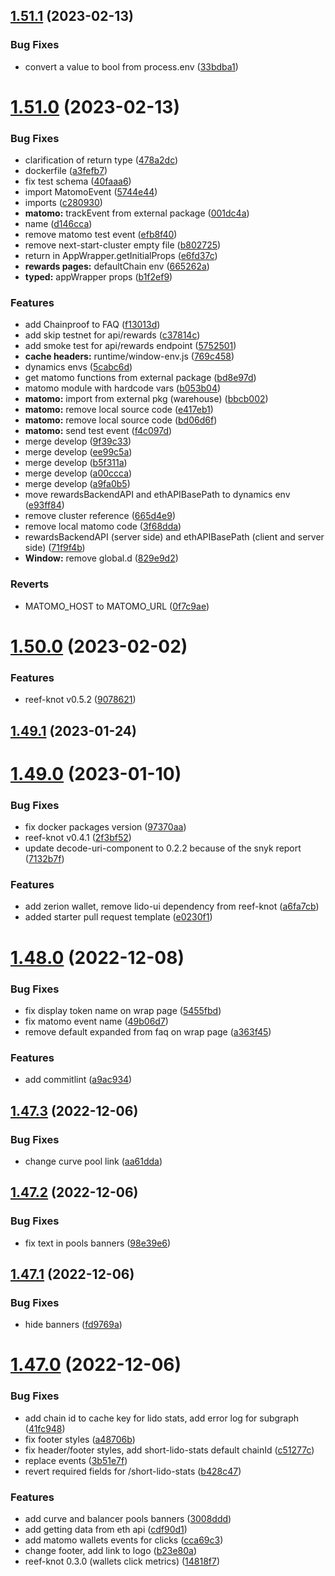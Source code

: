 ## [1.51.1](https://github.com/lidofinance/staking-widget-ts/compare/1.51.0...1.51.1) (2023-02-13)


### Bug Fixes

* convert a value to bool from process.env ([33bdba1](https://github.com/lidofinance/staking-widget-ts/commit/33bdba111cd97aefb2deee84ee792417ea2a5892))



# [1.51.0](https://github.com/lidofinance/staking-widget-ts/compare/1.50.0...1.51.0) (2023-02-13)


### Bug Fixes

* clarification of return type ([478a2dc](https://github.com/lidofinance/staking-widget-ts/commit/478a2dc258f51ceb3738283774f1b57ae5121304))
* dockerfile ([a3fefb7](https://github.com/lidofinance/staking-widget-ts/commit/a3fefb710601e28e3d88393abefe1940227b7cbe))
* fix test schema ([40faaa6](https://github.com/lidofinance/staking-widget-ts/commit/40faaa644fc1afae3ef17855e37975fcbf26fadd))
* import MatomoEvent ([5744e44](https://github.com/lidofinance/staking-widget-ts/commit/5744e440cfc2a4c823fdfc8ebabb379a5c738c4d))
* imports ([c280930](https://github.com/lidofinance/staking-widget-ts/commit/c28093033b7f521624de2c3292a0d49732d77e37))
* **matomo:** trackEvent from external package ([001dc4a](https://github.com/lidofinance/staking-widget-ts/commit/001dc4af8c06f1e5e5e4e7e1fbd7778f64d167b5))
* name ([d146cca](https://github.com/lidofinance/staking-widget-ts/commit/d146cca1b32fbd3d507b5e33c5f1a4e71a1fd863))
* remove matomo test event ([efb8f40](https://github.com/lidofinance/staking-widget-ts/commit/efb8f407e5213e8eaebd4230dae9e60fc0be9628))
* remove next-start-cluster empty file ([b802725](https://github.com/lidofinance/staking-widget-ts/commit/b80272512ddedf503133132919b039f9715b0890))
* return in AppWrapper.getInitialProps ([e6fd37c](https://github.com/lidofinance/staking-widget-ts/commit/e6fd37c99385ea974fc71f20c44b3130cc77df7f))
* **rewards pages:** defaultChain env ([665262a](https://github.com/lidofinance/staking-widget-ts/commit/665262a3f1249cb7ee4b476ee98d0c1de7ec30ce))
* **typed:** appWrapper props ([b1f2ef9](https://github.com/lidofinance/staking-widget-ts/commit/b1f2ef955d5b1b0112572f2565f3cf93eefea811))


### Features

* add Chainproof to FAQ ([f13013d](https://github.com/lidofinance/staking-widget-ts/commit/f13013d182de75d1625dd3b16f8b9ad1a94a7a27))
* add skip testnet for api/rewards ([c37814c](https://github.com/lidofinance/staking-widget-ts/commit/c37814c11974c49d5683bde3180a1ca86d9ee955))
* add smoke test for api/rewards endpoint ([5752501](https://github.com/lidofinance/staking-widget-ts/commit/575250155097d8ebdab83a969274d0120bf0d712))
* **cache headers:** runtime/window-env.js ([769c458](https://github.com/lidofinance/staking-widget-ts/commit/769c458c4e178bfe69e1b736af137d82a69adfa8))
* dynamics envs ([5cabc6d](https://github.com/lidofinance/staking-widget-ts/commit/5cabc6db906a770a78660de3dd40508ee3d7e334))
* get matomo functions from external package ([bd8e97d](https://github.com/lidofinance/staking-widget-ts/commit/bd8e97df87258e65a2f57c87e5bb8be1d4f977ec))
* matomo module with hardcode vars ([b053b04](https://github.com/lidofinance/staking-widget-ts/commit/b053b04b000d21986c69385f9a172854cd6faaa0))
* **matomo:** import from external pkg (warehouse) ([bbcb002](https://github.com/lidofinance/staking-widget-ts/commit/bbcb0022f01c32aa747ef886148977d991ff9316))
* **matomo:** remove local source code ([e417eb1](https://github.com/lidofinance/staking-widget-ts/commit/e417eb13a18ddee8d1240a79bdaf10acfec2ce37))
* **matomo:** remove local source code ([bd06d6f](https://github.com/lidofinance/staking-widget-ts/commit/bd06d6faf4172bb87c55c18e5833d63db171b6ee))
* **matomo:** send test event ([f4c097d](https://github.com/lidofinance/staking-widget-ts/commit/f4c097de43320c236039c124bed09656d926f1c3))
* merge develop ([9f39c33](https://github.com/lidofinance/staking-widget-ts/commit/9f39c33841601b3c8a082fbbbabce39520206d6a))
* merge develop ([ee99c5a](https://github.com/lidofinance/staking-widget-ts/commit/ee99c5ac0f97e7c71b84b49a62bc976bfac39431))
* merge develop ([b5f311a](https://github.com/lidofinance/staking-widget-ts/commit/b5f311aca4ade8369f6f9b62b1a0f739fc731f95))
* merge develop ([a00ccca](https://github.com/lidofinance/staking-widget-ts/commit/a00ccca880e0aebe41f6874ca2bb3acd0485fddf))
* merge develop ([a9fa0b5](https://github.com/lidofinance/staking-widget-ts/commit/a9fa0b51b7b57429f05200f48403d729eab4d599))
* move rewardsBackendAPI and ethAPIBasePath to dynamics env ([e93ff84](https://github.com/lidofinance/staking-widget-ts/commit/e93ff849d148ba8d247d3f6d2f1ff7acb91d8c58))
* remove cluster reference ([665d4e9](https://github.com/lidofinance/staking-widget-ts/commit/665d4e9890e98482ef4be7d09a8c3ce5a8a291dc))
* remove local matomo code ([3f68dda](https://github.com/lidofinance/staking-widget-ts/commit/3f68ddac436d73e7ab331a572d792730b9b50e33))
* rewardsBackendAPI (server side) and ethAPIBasePath (client and server side) ([71f9f4b](https://github.com/lidofinance/staking-widget-ts/commit/71f9f4b9a15da4cd7325db580580179f8369aa6e))
* **Window:** remove global.d ([829e9d2](https://github.com/lidofinance/staking-widget-ts/commit/829e9d283162e0013927401aca1aadb73e6f87df))


### Reverts

* MATOMO_HOST to MATOMO_URL ([0f7c9ae](https://github.com/lidofinance/staking-widget-ts/commit/0f7c9aed8d501a7ea816f95f695ccbe105269cf2))



# [1.50.0](https://github.com/lidofinance/staking-widget-ts/compare/1.49.1...1.50.0) (2023-02-02)


### Features

* reef-knot v0.5.2 ([9078621](https://github.com/lidofinance/staking-widget-ts/commit/9078621816116e5ba3f3645b87d1fc8788bd96cc))



## [1.49.1](https://github.com/lidofinance/staking-widget-ts/compare/1.49.0...1.49.1) (2023-01-24)



# [1.49.0](https://github.com/lidofinance/staking-widget-ts/compare/1.48.0...1.49.0) (2023-01-10)


### Bug Fixes

* fix docker packages version ([97370aa](https://github.com/lidofinance/staking-widget-ts/commit/97370aa1e2aed014d1fbf83ce0a664f5fee706c6))
* reef-knot v0.4.1 ([2f3bf52](https://github.com/lidofinance/staking-widget-ts/commit/2f3bf5211a23a1f4c836efa589ec8219bff7bab9))
* update decode-uri-component to 0.2.2 because of the snyk report ([7132b7f](https://github.com/lidofinance/staking-widget-ts/commit/7132b7f2ec20e98e2517fc338380b4b0c9504627))


### Features

* add zerion wallet, remove lido-ui dependency from reef-knot ([a6fa7cb](https://github.com/lidofinance/staking-widget-ts/commit/a6fa7cb4b7ac92641ec91939e8a869904e4ea3c1))
* added starter pull request template ([e0230f1](https://github.com/lidofinance/staking-widget-ts/commit/e0230f139e188f587fd4a4c9d1bad85336a81770))



# [1.48.0](https://github.com/lidofinance/staking-widget-ts/compare/1.47.3...1.48.0) (2022-12-08)


### Bug Fixes

* fix display token name on wrap page ([5455fbd](https://github.com/lidofinance/staking-widget-ts/commit/5455fbd059c46b3fc3187fc613d2f535f4d786d2))
* fix matomo event name ([49b06d7](https://github.com/lidofinance/staking-widget-ts/commit/49b06d717e0bc18857635efc211d617b019eeb1e))
* remove default expanded from faq on wrap page ([a363f45](https://github.com/lidofinance/staking-widget-ts/commit/a363f45e42b4118d34e83d5376d0e5f89e975405))


### Features

* add commitlint ([a9ac934](https://github.com/lidofinance/staking-widget-ts/commit/a9ac93448665902e1a891ceb24f156e474923350))



## [1.47.3](https://github.com/lidofinance/staking-widget-ts/compare/1.47.2...1.47.3) (2022-12-06)


### Bug Fixes

* change curve pool link ([aa61dda](https://github.com/lidofinance/staking-widget-ts/commit/aa61ddae4a3291453dc8bd96167079111485165f))



## [1.47.2](https://github.com/lidofinance/staking-widget-ts/compare/1.47.1...1.47.2) (2022-12-06)


### Bug Fixes

* fix text in pools banners ([98e39e6](https://github.com/lidofinance/staking-widget-ts/commit/98e39e634bec35266cbd4abfc5273eedcdafb01a))



## [1.47.1](https://github.com/lidofinance/staking-widget-ts/compare/1.47.0...1.47.1) (2022-12-06)


### Bug Fixes

* hide banners ([fd9769a](https://github.com/lidofinance/staking-widget-ts/commit/fd9769a74fdfde05c7509c91f23564dfccb002ef))



# [1.47.0](https://github.com/lidofinance/staking-widget-ts/compare/1.46.0...1.47.0) (2022-12-06)


### Bug Fixes

* add chain id to cache key for lido stats, add error log for subgraph ([41fc948](https://github.com/lidofinance/staking-widget-ts/commit/41fc948672237c6d92996f6a2e21c91956bc0621))
* fix footer styles ([a48706b](https://github.com/lidofinance/staking-widget-ts/commit/a48706bce5f6ea25702eedd2471b0e539d2c8c88))
* fix header/footer styles, add short-lido-stats default chainId ([c51277c](https://github.com/lidofinance/staking-widget-ts/commit/c51277c48b47a50e68cdbe07efa2e1ad58a44c73))
* replace events ([3b51e7f](https://github.com/lidofinance/staking-widget-ts/commit/3b51e7f2ec964b3c7b413b3fc677a99a44863581))
* revert required fields for /short-lido-stats ([b428c47](https://github.com/lidofinance/staking-widget-ts/commit/b428c4743a212d2d4c980d15e2b1b50c1cd33e6b))


### Features

* add curve and balancer pools banners ([3008ddd](https://github.com/lidofinance/staking-widget-ts/commit/3008ddd00419fb39ceb116f962fd6bb932cb1805))
* add getting data from eth api ([cdf90d1](https://github.com/lidofinance/staking-widget-ts/commit/cdf90d1a354303bbdf06449de53c4c9111abaa61))
* add matomo wallets events for clicks ([cca69c3](https://github.com/lidofinance/staking-widget-ts/commit/cca69c3eb17635efc393e624f651d5f12c749412))
* change footer, add link to logo ([b23e80a](https://github.com/lidofinance/staking-widget-ts/commit/b23e80ab11fa2cd609f69e362d44d81ccf783ab3))
* reef-knot 0.3.0 (wallets click metrics) ([14818f7](https://github.com/lidofinance/staking-widget-ts/commit/14818f77d6a356dcf346ae57d36584b215026449))



